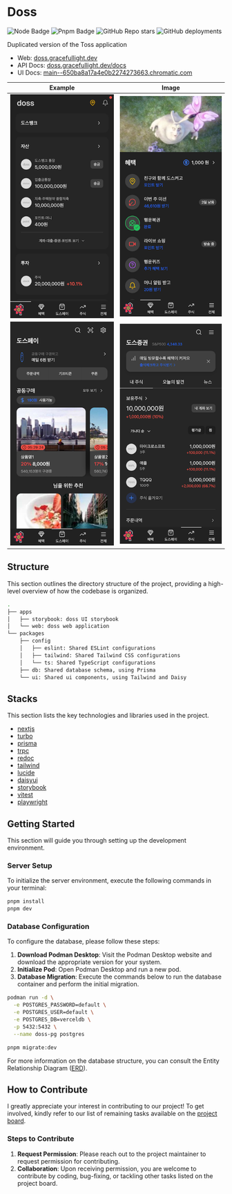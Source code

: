 # Doss

![Node Badge](https://img.shields.io/badge/node-18-green)
![Pnpm Badge](https://img.shields.io/badge/pnpm-8-green)
![GitHub Repo stars](https://img.shields.io/github/stars/gracefullight/doss?logo=github&color=red)
![GitHub deployments](https://img.shields.io/github/deployments/gracefullight/doss/production?style=flat&logo=vercel&label=vercel)

Duplicated version of the Toss application

- Web: [doss.gracefullight.dev](https://doss.gracefullight.dev)
- API Docs: [doss.gracefullight.dev/docs](https://doss.gracefullight.dev/docs)
- UI Docs: [main--650ba8a17a4e0b2274273663.chromatic.com](https://main--650ba8a17a4e0b2274273663.chromatic.com)

| Example                               | Image                                 |
| ------------------------------------- | ------------------------------------- |
| ![demo1](./apps/web/public/demo1.png) | ![demo2](./apps/web/public/demo2.png) |
| ![demo3](./apps/web/public/demo3.png) | ![demo4](./apps/web/public/demo4.png) |

## Structure

This section outlines the directory structure of the project, providing a high-level overview of how the codebase is organized.

```bash
.
├── apps
│   ├── storybook: doss UI storybook
│   └── web: doss web application
└── packages
    ├── config
    │   ├── eslint: Shared ESLint configurations
    │   ├── tailwind: Shared Tailwind CSS configurations
    │   └── ts: Shared TypeScript configurations
    ├── db: Shared database schema, using Prisma
    └── ui: Shared ui components, using Tailwind and Daisy
```

## Stacks

This section lists the key technologies and libraries used in the project.

- [nextjs](https://github.com/vercel/next.js)
- [turbo](https://github.com/vercel/turbo)
- [prisma](https://github.com/prisma/prisma)
- [trpc](https://github.com/trpc/trpc)
- [redoc](https://github.com/Redocly/redoc)
- [tailwind](https://github.com/tailwindlabs/tailwindcss)
- [lucide](https://github.com/lucide-icons/lucide)
- [daisyui](https://github.com/saadeghi/daisyui)
- [storybook](https://github.com/storybookjs/storybook)
- [vitest](https://github.com/vitest-dev/vitest)
- [playwright](https://github.com/microsoft/playwright)

## Getting Started

This section will guide you through setting up the development environment.

### Server Setup

To initialize the server environment, execute the following commands in your terminal:

```bash
pnpm install
pnpm dev

```

### Database Configuration

To configure the database, please follow these steps:

1. **Download Podman Desktop**: Visit the Podman Desktop website and download the appropriate version for your system.
2. **Initialize Pod**: Open Podman Desktop and run a new pod.
3. **Database Migration**: Execute the commands below to run the database container and perform the initial migration.

```bash
podman run -d \
  -e POSTGRES_PASSWORD=default \
  -e POSTGRES_USER=default \
  -e POSTGRES_DB=verceldb \
  -p 5432:5432 \
  --name doss-pg postgres
```

```bash
pnpm migrate:dev
```

For more information on the database structure, you can consult the Entity Relationship Diagram ([ERD](./packages/db/README.md)).

## How to Contribute

I greatly appreciate your interest in contributing to our project! To get involved, kindly refer to our list of remaining tasks available on the [project board](https://github.com/users/gracefullight/projects/2).

### Steps to Contribute

1. **Request Permission**: Please reach out to the project maintainer to request permission for contributing.
2. **Collaboration**: Upon receiving permission, you are welcome to contribute by coding, bug-fixing, or tackling other tasks listed on the project board.
